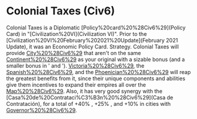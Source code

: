 # Colonial Taxes (Civ6)

Colonial Taxes is a Diplomatic [Policy%20card%20%28Civ6%29](Policy Card) in "[Civilization%20VI](Civilization VI)". Prior to the [Civilization%20VI%20February%202021%20Update](February 2021 Update), it was an Economic Policy Card.
Strategy.
Colonial Taxes will provide [City%20%28Civ6%29](cities) that aren't on the same [Continent%20%28Civ6%29](continent) as your original with a sizable bonus (and a smaller bonus in ' and '). [Victoria%20%28Civ6%29](Victoria), the [Spanish%20%28Civ6%29](Spanish), and the [Phoenician%20%28Civ6%29](Phoenicians) will reap the greatest benefits from it, since their unique components and abilities give them incentives to expand their empires all over the [Map%20%28Civ6%29](map). Also, it has very good synergy with the [Casa%20de%20Contrataci%C3%B3n%20%28Civ6%29](Casa de Contratación), for a total of +40% , +25% , and +10% in cities with [Governor%20%28Civ6%29](Governors).